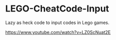# LEGO-CheatCode-Input
Lazy as heck code to input codes in Lego games.

https://www.youtube.com/watch?v=LZ0ScNuat2E
